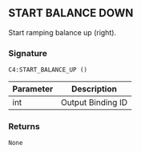 ## START BALANCE DOWN

Start ramping balance up (right).


### Signature

`C4:START_BALANCE_UP ()`


| Parameter | Description |
| --- | --- |
| int | Output Binding ID |


### Returns

`None`